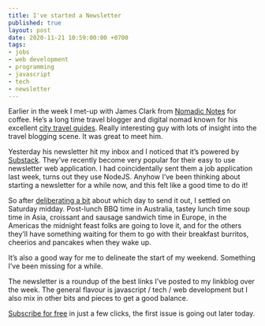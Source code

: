 ```yaml
---
title: I've started a Newsletter
published: true
layout: post
date: 2020-11-21 10:59:00:00 +0700
tags:
- jobs
- web development
- programming
- javascript
- tech
- newsletter
---
```

Earlier in the week I met-up with James Clark from [Nomadic Notes](https://www.nomadicnotes.com) for coffee. He’s a long time travel blogger and digital nomad known for his excellent [city travel guides](https://www.nomadicnotes.com/travel-guides). Really interesting guy with lots of insight into the travel blogging scene. It was great to meet him.

Yesterday his newsletter hit my inbox and I noticed that it’s powered by [Substack](https://substack.com). They’ve recently become very popular for their easy to use newsletter web application. I had coincidentally sent them a job application last week, turns out they use NodeJS. Anyhow I’ve been thinking about starting a newsletter for a while now, and this felt like a good time to do it!

So after [deliberating a bit](https://links.markjgsmith.com/archives/html/2020/11/#20November2020) about which day to send it out, I settled on Saturday midday. Post-lunch BBQ time in Australia, tastey lunch time soup time in Asia, croissant and sausage sandwich time in Europe, in the Americas the midnight feast folks are going to love it, and for the others they’ll have something waiting for them to go with their breakfast burritos, cheerios and pancakes when they wake up.

It’s also a good way for me to delineate the start of my weekend. Something I’ve been missing for a while.

The newsletter is a roundup of the best links I’ve posted to my linkblog over the week. The general flavour is javascript / tech / web development but I also mix in other bits and pieces to get a good balance.

[Subscribe for free](https://markjgsmith.substack.com) in just a few clicks, the first issue is going out later today.
